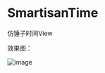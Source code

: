 # SmartisanTime
仿锤子时间View

效果图：

![image](http://7xw00x.com1.z0.glb.clouddn.com/smartisan_time.gif)

